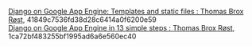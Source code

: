 [  Django on Google App Engine: Templates and static files : Thomas Brox R&oslash;st](http://thomas.broxrost.com/2008/04/20/django-on-google-app-engine-templates-and-static-files), 41849c7536fd38d28c6414a0f6200e59  
[  Django on Google App Engine in 13 simple steps : Thomas Brox R&oslash;st](http://thomas.broxrost.com/2008/04/08/django-on-google-app-engine), 1ca72bf483255bf1995ad6a6e560ec40  
